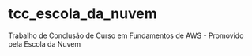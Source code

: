 # tcc_escola_da_nuvem
Trabalho de Conclusão de Curso em Fundamentos de AWS - Promovido pela Escola da Nuvem
